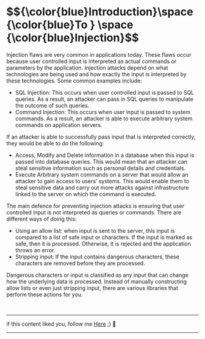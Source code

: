 <h1>$${\color{blue}Introduction}\space {\color{blue}To } \space {\color{blue}Injection}$$</h1>


Injection flaws are very common in applications today. These flaws occur because user controlled input is interpreted as actual commands or parameters by the application. Injection attacks depend on what technologies are being used and how exactly the input is interpreted by these technologies. Some common examples include:

  * SQL Injection: This occurs when user controlled input is passed to SQL queries. As a result, an attacker can pass in SQL queries to manipulate the outcome of such queries. 
  * Command Injection: This occurs when user input is passed to system commands. As a result, an attacker is able to execute arbitrary system commands on application servers.


If an attacker is able to successfully pass input that is interpreted correctly, they would be able to do the following:

  * Access, Modify and Delete information in a database when this input is passed into database queries. This would mean that an attacker can steal sensitive information such as personal details and credentials.
  * Execute Arbitrary system commands on a server that would allow an attacker to gain access to users’ systems. This would enable them to steal sensitive data and carry out more attacks against infrastructure linked to the server on which the command is executed.


The main defence for preventing injection attacks is ensuring that user controlled input is not interpreted as queries or commands. There are different ways of doing this:

  * Using an allow list: when input is sent to the server, this input is compared to a list of safe input or characters. If the input is marked as safe, then it is processed. Otherwise, it is rejected and the application throws an error.
  * Stripping input: If the input contains dangerous characters, these characters are removed before they are processed.


Dangerous characters or input is classified as any input that can change how the underlying data is processed. Instead of manually constructing allow lists or even just stripping input, there are various libraries that perform these actions for you.


<br>

******
if this content liked you, follow me [Here](https://github.com/4bo4yman) ;) :tada:
*****

